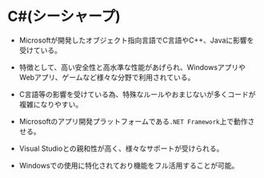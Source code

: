 
# C#(シーシャープ)  
* Microsoftが開発したオブジェクト指向言語でC言語やC++、Javaに影響を受けている。

* 特徴として、高い安全性と高水準な性能があげられ、WindowsアプリやWebアプリ、ゲームなど様々な分野で利用されている。

* C言語等の影響を受けている為、特殊なルールやおまじないが多くコードが複雑になりやすい。

* Microsoftのアプリ開発プラットフォームである`.NET Framework`上で動作させる。

* Visual Studioとの親和性が高く、様々なサポートが受けられる。

* Windowsでの使用に特化されており機能をフル活用することが可能。

